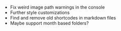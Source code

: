 - Fix weird image path warnings in the console
- Further style customizations
- Find and remove old shortcodes in markdown files
- Maybe support month based folders?
